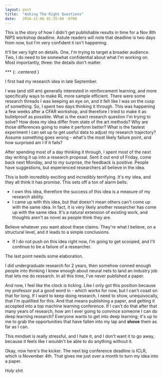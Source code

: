 ```yaml
---
layout: post
title:  "Asking The Right Questions"
date:   2016-11-06 01:35:00 -0700
---
```


This is the story of how I didn't get publishable results in time for a
Nov 8th NIPS workshop deadline. Astute readers will note that deadline is
two days from now, but I'm very confident it isn't happening.

It'll be very light on details. One, I'm trying to target a broader audience.
Two, I do need to be somewhat confidential
about what I'm working on. Most importantly, three: the details
don't matter.

\*\*\*
{: .centered }

I first had my research idea in late September.

I was (and still am) generally interested in reinforcement learning, and more
specifically ways to make RL more sample efficient. There were some research
threads I was keeping an eye on, and it felt like I was on the cusp of
something. So, I spent two days thinking it through. This was happening
a few weeks after a CFAR workshop, and therefore I tried to make it as bulletproof
as possible. What is the exact research question I'm trying to solve?
How does my idea differ from state of the art methods? Why are those
differences going to make it perform better?
What is the fastest experiment I can set up to get useful data to adjust my
research trajectory?
Assume something goes wrong - what's the most likely failure point, and how
surprised am I if it fails?

After spending most of a day thinking it through, I spent most of the next day
writing it up into a research proposal. Sent it out end of Friday, come back
next Monday, and to my surprise, the feedback is positive. People have
suggestions, but experienced researchers all believe in the idea.

This is both incredibly exciting and incredibly terrifying. It's *my*
idea, and they all think it has promise. This sets off a ton of alarm
bells.

* I own this idea, therefore the success of this idea is a measure of my
research ability.
* I came up with this idea, but that doesn't mean others can't come up with
the same idea. In fact, it is very likely another researcher has come up with
the same idea. It's a natural extension of existing work, and thoughts aren't
as novel as people think they are.

Believe whatever you want about these claims. They're what I believe, on
a structural level, and it leads to a simple conclusions.

* If I do not push on this idea right now, I'm going to get scooped, and
I'll continue to be a failure of a researcher.

The last point needs some elaboration.

I did undergraduate research for 2 years, then somehow conned enough people
into thinking I knew enough about neural nets to land an industry job that
lets me do research. In all this time, I've never published a paper.

And now, I feel like the clock is ticking. Like I only got this position
because my professor put a good word in - which works for now, but I can't
coast on that for long. If I want to keep doing research, I need to show,
unequivocally, that I'm qualified for this. And that means publishing a paper,
and getting it accepted into a top machine learning conference. If I can't do
that after that many years of research, how am I ever going to convince someone
I can do deep learning research? Everyone wants to get into deep learning; it's
up to me to grab the opportunities that have fallen into my lap and **shove**
them as far as I can.

This mindset is really stressful, and I hate it, and I don't want it to go away,
because it feels like I wouldn't be able to do anything without it.

Okay, now here's the kicker. The next big conference deadline is ICLR, which is
November 4th. That gives me just over a month to turn my idea into a paper.

*Holy shit.*
